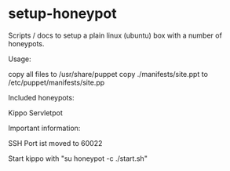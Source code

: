 setup-honeypot
==============

Scripts / docs to setup a plain linux (ubuntu) box with a number of honeypots.

Usage: 

copy all files to /usr/share/puppet
copy ./manifests/site.ppt to /etc/puppet/manifests/site.pp 

Included honeypots:

Kippo
Servletpot

Important information:

SSH Port ist moved to 60022

Start kippo with "su honeypot -c ./start.sh"
